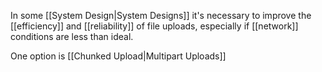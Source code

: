 In some [[System Design|System Designs]] it's necessary to  improve the [[efficiency]] and [[reliability]] of file uploads, especially if [[network]] conditions are less than ideal.

One option is [[Chunked Upload|Multipart Uploads]]